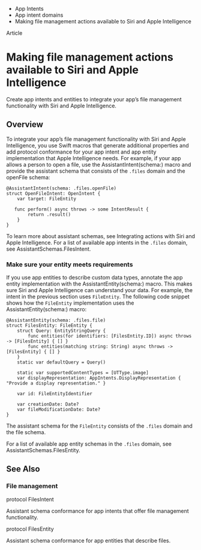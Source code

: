 

- App Intents
- App intent domains
-  Making file management actions available to Siri and Apple Intelligence 

Article

# Making file management actions available to Siri and Apple Intelligence

Create app intents and entities to integrate your app’s file management functionality with Siri and Apple Intelligence.

## Overview

To integrate your app’s file management functionality with Siri and Apple Intelligence, you use Swift macros that generate additional properties and add protocol conformance for your app intent and app entity implementation that Apple Intelligence needs. For example, if your app allows a person to open a file, use the AssistantIntent(schema:) macro and provide the assistant schema that consists of the `.files` domain and the openFile schema:

```
@AssistantIntent(schema: .files.openFile)
struct OpenFileIntent: OpenIntent {
    var target: FileEntity

   func perform() async throws -> some IntentResult {
        return .result()
    }
}
```

To learn more about assistant schemas, see Integrating actions with Siri and Apple Intelligence. For a list of available app intents in the `.files` domain, see AssistantSchemas.FilesIntent.

### Make sure your entity meets requirements

If you use app entities to describe custom data types, annotate the app entity implementation with the AssistantEntity(schema:) macro. This makes sure Siri and Apple Intelligence can understand your data. For example, the intent in the previous section uses `FileEntity`. The following code snippet shows how the `FileEntity` implementation uses the AssistantEntity(schema:) macro:

```
@AssistantEntity(schema: .files.file)
struct FilesEntity: FileEntity {
    struct Query: EntityStringQuery {
        func entities(for identifiers: [FilesEntity.ID]) async throws -> [FilesEntity] { [] }
        func entities(matching string: String) async throws -> [FilesEntity] { [] }
    }
    static var defaultQuery = Query()

    static var supportedContentTypes = [UTType.image]
    var displayRepresentation: AppIntents.DisplayRepresentation { "Provide a display representation." }

    var id: FileEntityIdentifier

    var creationDate: Date?
    var fileModificationDate: Date?
}
```

The assistant schema for the `FileEntity` consists of the `.files` domain and the file schema.

For a list of available app entity schemas in the `.files` domain, see AssistantSchemas.FilesEntity.

## See Also

### File management

protocol FilesIntent

Assistant schema conformance for app intents that offer file management functionality.

protocol FilesEntity

Assistant schema conformance for app entities that describe files.

